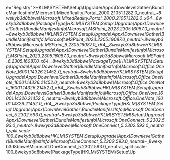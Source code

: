 e="Registry">HKLM\SYSTEM\Setup\Upgrade\Appx\DownlevelGather\BundleManifestInfo\Microsoft.MixedReality.Portal_2000.21051.1282.0_neutral_~_8wekyb3d8bbwe\Microsoft.MixedReality.Portal_2000.21051.1282.0_x64__8wekyb3d8bbwe[PackageType]</Operation><Operation ID="3" Type="Registry">HKLM\SYSTEM\Setup\Upgrade\Appx\DownlevelGather\BundleManifestInfo\Microsoft.MSPaint_2023.2305.16087.0_neutral_~_8wekyb3d8bbwe</Operation><Operation ID="3" Type="Registry">HKLM\SYSTEM\Setup\Upgrade\Appx\DownlevelGather\BundleManifestInfo\Microsoft.MSPaint_2023.2305.16087.0_neutral_~_8wekyb3d8bbwe\Microsoft.MSPaint_6.2305.16087.0_x64__8wekyb3d8bbwe</Operation><Operation ID="3" Type="Registry">HKLM\SYSTEM\Setup\Upgrade\Appx\DownlevelGather\BundleManifestInfo\Microsoft.MSPaint_2023.2305.16087.0_neutral_~_8wekyb3d8bbwe\Microsoft.MSPaint_6.2305.16087.0_x64__8wekyb3d8bbwe[PackageType]</Operation><Operation ID="3" Type="Registry">HKLM\SYSTEM\Setup\Upgrade\Appx\DownlevelGather\BundleManifestInfo\Microsoft.Office.OneNote_16001.14326.21452.0_neutral_~_8wekyb3d8bbwe</Operation><Operation ID="3" Type="Registry">HKLM\SYSTEM\Setup\Upgrade\Appx\DownlevelGather\BundleManifestInfo\Microsoft.Office.OneNote_16001.14326.21452.0_neutral_~_8wekyb3d8bbwe\Microsoft.Office.OneNote_16001.14326.21452.0_x64__8wekyb3d8bbwe</Operation><Operation ID="3" Type="Registry">HKLM\SYSTEM\Setup\Upgrade\Appx\DownlevelGather\BundleManifestInfo\Microsoft.Office.OneNote_16001.14326.21452.0_neutral_~_8wekyb3d8bbwe\Microsoft.Office.OneNote_16001.14326.21452.0_x64__8wekyb3d8bbwe[PackageType]</Operation><Operation ID="3" Type="Registry">HKLM\SYSTEM\Setup\Upgrade\Appx\DownlevelGather\BundleManifestInfo\Microsoft.OneConnect_5.2302.593.0_neutral_~_8wekyb3d8bbwe</Operation><Operation ID="3" Type="Registry">HKLM\SYSTEM\Setup\Upgrade\Appx\DownlevelGather\BundleManifestInfo\Microsoft.OneConnect_5.2302.593.0_neutral_~_8wekyb3d8bbwe\Microsoft.OneConnect_5.2302.593.0_neutral_split.scale-100_8wekyb3d8bbwe</Operation><Operation ID="3" Type="Registry">HKLM\SYSTEM\Setup\Upgrade\Appx\DownlevelGather\BundleManifestInfo\Microsoft.OneConnect_5.2302.593.0_neutral_~_8wekyb3d8bbwe\Microsoft.OneConnect_5.2302.593.0_neutral_split.scale-100_8wekyb3d8bbwe[PackageType]</Operation><Operation ID="3" Type="Registry">HKLM\SYSTEM\Setup\Up